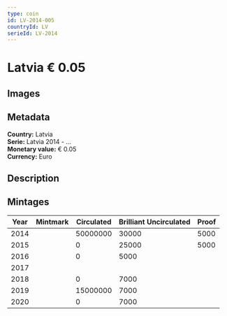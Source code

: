 ```yaml
---
type: coin
id: LV-2014-005
countryId: LV
serieId: LV-2014
---
```


# Latvia € 0.05

## Images


## Metadata

**Country:** Latvia\
**Serie:** Latvia 2014 - ...\
**Monetary value:** € 0.05\
**Currency:** Euro

## Description


## Mintages
| Year | Mintmark | Circulated | Brilliant Uncirculated | Proof |
| ---- | -------- | ---------- | ---------------------- | ----- |
| 2014 |  | 50000000| 30000 | 5000 |
| 2015 |  | 0| 25000 | 5000 |
| 2016 |  | 0| 5000 |  |
| 2017 |  | |  |  |
| 2018 |  | 0| 7000 |  |
| 2019 |  | 15000000| 7000 |  |
| 2020 |  | 0| 7000 |  |
